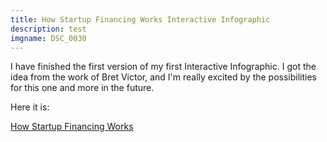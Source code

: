 ```yaml
---
title: How Startup Financing Works Interactive Infographic
description: test
imgname: DSC_0030
---
```


 I have finished the first version of my first Interactive Infographic. I got the idea from the work of Bret Victor, and I'm really excited by the possibilities for this one and more in the future.

 Here it is:

 [How Startup Financing Works](http://www.myshoggoth.com/startup-financing.html)
